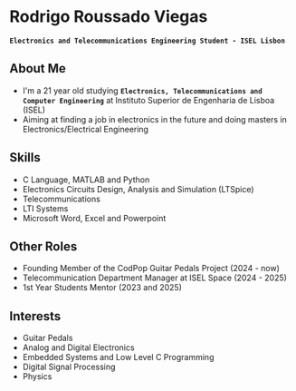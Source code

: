 # Rodrigo Roussado Viegas
**`Electronics and Telecommunications Engineering Student - ISEL Lisbon`**

## About Me
- I'm a 21 year old studying **`Electronics, Telecommunications and Computer Engineering`** at Instituto Superior de Engenharia de Lisboa (ISEL)
- Aiming at finding a job in electronics in the future and doing masters in Electronics/Electrical Engineering

## Skills
- C Language, MATLAB and Python
- Electronics Circuits Design, Analysis and Simulation (LTSpice)
- Telecommunications
- LTI Systems
- Microsoft Word, Excel and Powerpoint

## Other Roles
- Founding Member of the CodPop Guitar Pedals Project (2024 - now)
- Telecommunication Department Manager at ISEL Space (2024 - 2025)
- 1st Year Students Mentor (2023 and 2025)

## Interests
- Guitar Pedals
- Analog and Digital Electronics
- Embedded Systems and Low Level C Programming
- Digital Signal Processing
- Physics
